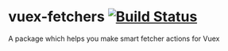 # vuex-fetchers [![Build Status](https://travis-ci.org/pietdevries94/vuex-fetchers.svg?branch=master)](https://travis-ci.org/pietdevries94/vuex-fetchers)
A package which helps you make smart fetcher actions for Vuex
